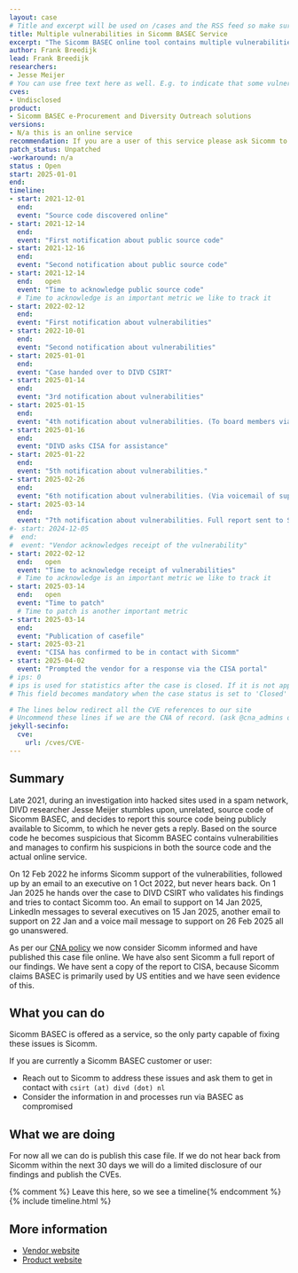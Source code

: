 ```yaml
---
layout: case
# Title and excerpt will be used on /cases and the RSS feed so make sure they reflect the case well
title: Multiple vulnerabilities in Sicomm BASEC Service
excerpt: "The Sicomm BASEC online tool contains multiple vulnerabilities."
author: Frank Breedijk
lead: Frank Breedijk
researchers:
- Jesse Meijer
# You can use free text here as well. E.g. to indicate that some vulnerabilities don't have CVEs assigned (yet). But, given that we discovered that you should always be able to get a CVE id from @cna_admins on Slack
cves:
- Undisclosed
product: 
- Sicomm BASEC e-Procurement and Diversity Outreach solutions
versions: 
- N/a this is an online service
recommendation: If you are a user of this service please ask Sicomm to fix these vulnerabilities
patch_status: Unpatched
-workaround: n/a
status : Open
start: 2025-01-01
end: 
timeline:
- start: 2021-12-01
  end:
  event: "Source code discovered online"
- start: 2021-12-14
  end:
  event: "First notification about public source code"
- start: 2021-12-16
  end:
  event: "Second notification about public source code"
- start: 2021-12-14
  end:   open
  event: "Time to acknowledge public source code"
  # Time to acknowledge is an important metric we like to track it
- start: 2022-02-12
  end:
  event: "First notification about vulnerabilities"
- start: 2022-10-01
  end:
  event: "Second notification about vulnerabilities"
- start: 2025-01-01
  end:
  event: "Case handed over to DIVD CSIRT"
- start: 2025-01-14
  end:
  event: "3rd notification about vulnerabilities"
- start: 2025-01-15
  end:
  event: "4th notification about vulnerabilities. (To board members via LinkedIn)"
- start: 2025-01-16
  end:
  event: "DIVD asks CISA for assistance"
- start: 2025-01-22
  end:
  event: "5th notification about vulnerabilities."
- start: 2025-02-26
  end:
  event: "6th notification about vulnerabilities. (Via voicemail of support)"
- start: 2025-03-14
  end:
  event: "7th notification about vulnerabilities. Full report sent to Sicomm and CISA"
#- start: 2024-12-05
#  end:
#  event: "Vendor acknowledges receipt of the vulnerability"
- start: 2022-02-12
  end:   open
  event: "Time to acknowledge receipt of vulnerabilities"
  # Time to acknowledge is an important metric we like to track it
- start: 2025-03-14
  end:   open
  event: "Time to patch"
  # Time to patch is another important metric
- start: 2025-03-14
  end:   
  event: "Publication of casefile"
- start: 2025-03-21
  event: "CISA has confirmed to be in contact with Sicomm"
- start: 2025-04-02
  event: "Prompted the vendor for a response via the CISA portal"
# ips: 0 
# ips is used for statistics after the case is closed. If it is not applicable, you can set IPs to n/a (e.g. stolen credentials)
# This field becomes mandatory when the case status is set to 'Closed'

# The lines below redirect all the CVE references to our site
# Uncommend these lines if we are the CNA of record. (ask @cna_admins on Slack if you don't know)
jekyll-secinfo:
  cve:
    url: /cves/CVE-
---
```

## Summary

Late 2021, during an investigation into hacked sites used in a spam network, DIVD researcher Jesse Meijer stumbles upon, unrelated, source code of Sicomm BASEC, and decides to report this source code being publicly available to Sicomm, to which he never gets a reply. Based on the source code he becomes suspicious that Sicomm BASEC contains vulnerabilities and manages to confirm his suspicions in both the source code and the actual online service.

On 12 Feb 2022 he informs Sicomm support of the vulnerabilities, followed up by an email to an executive on 1 Oct 2022, but never hears back. On 1 Jan 2025 he hands over the case to DIVD CSIRT who validates his findings and tries to contact Sicomm too. An email to support on 14 Jan 2025, LinkedIn messages to several executives on 15 Jan 2025, another email to support on 22 Jan and a voice mail message to support on 26 Feb 2025 all go unanswered.

As per our [CNA policy](https://csirt.divd.nl/cna) we now consider Sicomm informed and have published this case file online. We have also sent Sicomm a full report of our findings. We have sent a copy of the report to CISA, because Sicomm claims BASEC is primarily used by US entities and we have seen evidence of this.

## What you can do

Sicomm BASEC is offered as a service, so the only party capable of fixing these issues is Sicomm. 

If you are currently a Sicomm BASEC customer or user:
* Reach out to Sicomm to address these issues and ask them to get in contact with `csirt (at) divd (dot) nl`
* Consider the information in and processes run via BASEC as compromised

## What we are doing

For now all we can do is publish this case file. If we do not hear back from Sicomm within the next 30 days we will do a limited disclosure of our findings and publish the CVEs.

{% comment %}  Leave this here, so we see a timeline{% endcomment %}
{% include timeline.html %}


## More information
* [Vendor website](https://www.sicomm.net/)
* [Product website](https://www.sicomm.net/basec-agency-solutions/)
